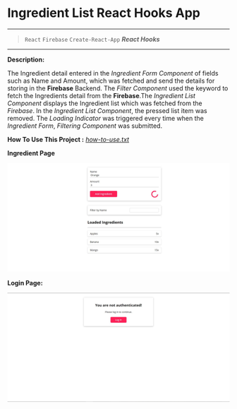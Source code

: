# Ingredient List React Hooks App

---

> `React`  `Firebase`  `Create-React-App`       ***React Hooks***

---

**Description:**

  The Ingredient detail entered in the *Ingredient Form Component* of fields such as Name and Amount, 
 which was fetched and send the details for storing in the **Firebase** Backend. The *Filter Component* used the keyword 
 to fetch the Ingredients detail from the **Firebase**.The *Ingredient List Component* displays the Ingredient list 
 which was fetched from the *Firebase*. In the *Ingredient List Component*, the pressed list item was removed. 
 The *Loading Indicator* was triggered every time when the *Ingredient Form*, *Filtering Component* was submitted.

  
**How To Use This Project :**  *[how-to-use.txt](/IngredientListUsingReactHooks/how-to-use.txt)*


**Ingredient Page**

![Ingredient Page](/IngredientListUsingReactHooks/webpages/ingredient.JPG)

**Login Page:**

![LogIn Page](/IngredientListUsingReactHooks/webpages/login.jpg)

    
    
  
